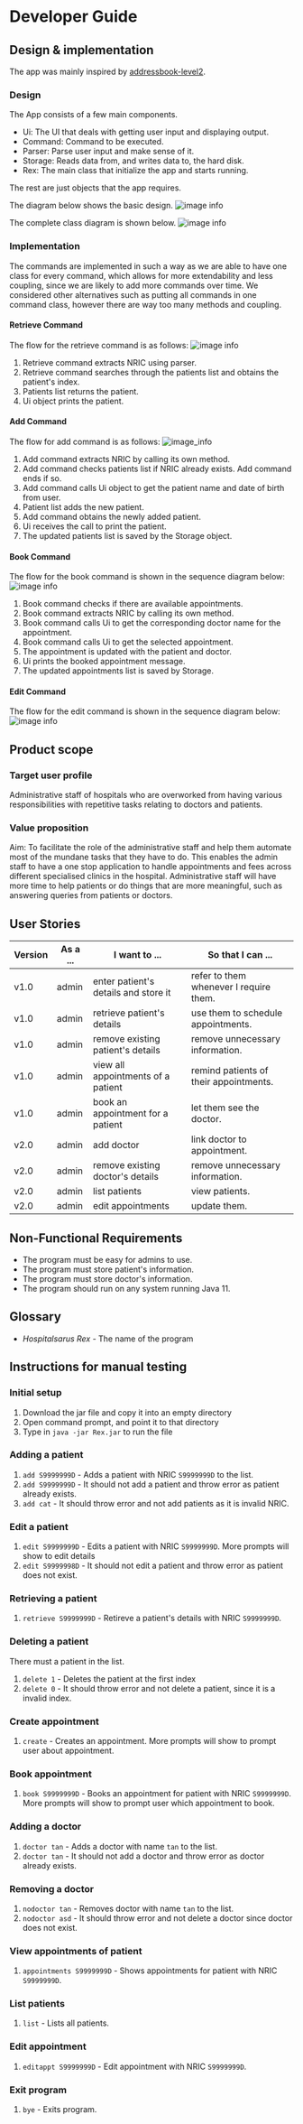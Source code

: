 # Developer Guide

## Design & implementation

The app was mainly inspired by [addressbook-level2](https://github.com/se-edu/addressbook-level2).

### Design
The App consists of a few main components.

* Ui: The UI that deals with getting user input and displaying output.
* Command: Command to be executed.
* Parser: Parse user input and make sense of it.
* Storage: Reads data from, and writes data to, the hard disk.
* Rex: The main class that initialize the app and starts running.

The rest are just objects that the app requires.

The diagram below shows the basic design.
![image info](./pictures/UML.png)

The complete class diagram is shown below.
![image info](./pictures/classDiagram.PNG)

### Implementation
The commands are implemented in such a way as we are able to have one class for every command, which allows for more extendability and less coupling, since we are likely to add more commands over time. We considered other alternatives such as putting all commands in one command class, however there are way too many methods and coupling.

#### Retrieve Command
The flow for the retrieve command is as follows:
![image info](./pictures/retrieveCommandSD.png)
1. Retrieve command extracts NRIC using parser. 
2. Retrieve command searches through the patients list and obtains the patient's index.
3. Patients list returns the patient.
4. Ui object prints the patient.

#### Add Command
The flow for add command is as follows:
![image_info](./pictures/addCommandSD.PNG)
1. Add command extracts NRIC by calling its own method.
2. Add command checks patients list if NRIC already exists. Add command ends if so.
3. Add command calls Ui object to get the patient name and date of birth from user.
4. Patient list adds the new patient.
5. Add command obtains the newly added patient.
6. Ui receives the call to print the patient.
7. The updated patients list is saved by the Storage object.


#### Book Command
The flow for the book command is shown in the sequence diagram below:
![image info](./pictures/bookApptSequenceDiagram.PNG)
1. Book command checks if there are available appointments.
2. Book command extracts NRIC by calling its own method.
3. Book command calls Ui to get the corresponding doctor name for the appointment.
4. Book command calls Ui to get the selected appointment.
5. The appointment is updated with the patient and doctor.
6. Ui prints the booked appointment message.
7. The updated appointments list is saved by Storage.

#### Edit Command
The flow for the edit command is shown in the sequence diagram below:
![image info](./pictures/UMLEdit.png)


## Product scope
### Target user profile

Administrative staff of hospitals who are overworked from having various responsibilities with repetitive tasks relating to doctors and patients.

### Value proposition

Aim: To facilitate the role of the administrative staff and help them automate most of the mundane tasks that they have to do. This enables the admin staff to have a one stop application to handle appointments and fees across different specialised clinics in the hospital. Administrative staff will have more time to help patients or do things that are more meaningful, such as answering queries from patients or doctors.

## User Stories

|Version| As a ... | I want to ... | So that I can ...|
|--------|----------|---------------|------------------|
|v1.0|admin|enter patient's details and store it|refer to them whenever I require them.|
|v1.0|admin|retrieve patient's details|use them to schedule appointments.|
|v1.0|admin|remove existing patient's details|remove unnecessary information.|
|v1.0|admin|view all appointments of a patient|remind patients of their appointments.|
|v1.0|admin|book an appointment for a patient|let them see the doctor.|
|v2.0|admin|add doctor|link doctor to appointment.|
|v2.0|admin|remove existing doctor's details|remove unnecessary information.|
|v2.0|admin|list patients|view patients.|
|v2.0|admin|edit appointments|update them.|

## Non-Functional Requirements

* The program must be easy for admins to use.
* The program must store patient's information.
* The program must store doctor's information.
* The program should run on any system running Java 11.

## Glossary

* *Hospitalsarus Rex* - The name of the program

## Instructions for manual testing

### Initial setup
1. Download the jar file and copy it into an empty directory
2. Open command prompt, and point it to that directory
3. Type in `java -jar Rex.jar` to run the file


### Adding a patient
1. `add S9999999D` - Adds a patient with NRIC `S9999999D` to the list.
2. `add S9999999D` - It should not add a patient and throw error as patient already exists.
3. `add cat` - It should throw error and not add patients as it is invalid NRIC.


### Edit a patient
1. `edit S9999999D` - Edits a patient with NRIC `S9999999D`. More prompts will show to edit details
2. `edit S9999998D` - It should not edit a patient and throw error as patient does not exist.


### Retrieving a patient
1. `retrieve S9999999D` - Retireve a patient's details with NRIC `S9999999D`.


### Deleting a patient
There must a patient in the list.
1. `delete 1` - Deletes the patient at the first index
2. `delete 0` - It should throw error and not delete a patient, since it is a invalid index.


### Create appointment
1. `create` - Creates an appointment. More prompts will show to prompt user about appointment.


### Book appointment
1. `book S9999999D` - Books an appointment for patient with NRIC `S9999999D`. More prompts will show to prompt user which appointment to book.


### Adding a doctor
1. `doctor tan` - Adds a doctor with name `tan` to the list.
2. `doctor tan` - It should not add a doctor and throw error as doctor already exists.


### Removing a doctor
1. `nodoctor tan` - Removes doctor with name `tan` to the list.
2. `nodoctor asd` - It should throw error and not delete a doctor since doctor does not exist.


### View appointments of patient
1. `appointments S9999999D` - Shows appointments for patient with NRIC `S9999999D`.


### List patients
1. `list` - Lists all patients.


### Edit appointment
1. `editappt S9999999D` - Edit appointment with NRIC `S9999999D`.


### Exit program
1. `bye` - Exits program.
